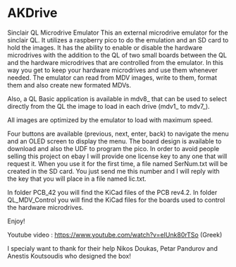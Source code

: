 # AKDrive
Sinclair QL Microdrive Emulator
This an external microdrive emulator for the sinclair QL. It utilizes a raspberry pico to do the emulation and an SD card to hold the images. It has the ability to enable or disable the hardware microdrives with the addition to the QL of two small boards between the QL and the hardware microdrives that are controlled from the emulator. In this way you get to keep your hardware microdrives and use them whenever needed. The emulator can read from MDV images, write to them, format them and also create new formated MDVs.

Also, a QL Basic application is available in mdv8_ that can be used to select directly from the QL the image to load in each drive (mdv1_ to mdv7_).

All images are optimized by the emulator to load with maximum speed.

Four buttons are available (previous, next, enter, back) to navigate the menu and an OLED screen to display the menu.
The board design is available to download and also the UDF to program the pico. In order to avoid people selling this project on ebay I will provide one license key to any one that will request it. When you use it for the first time, a file named SerNum.txt will be created in the SD card. You just send me this number and I will reply with the key that you will place in a file named lic.txt.

In folder PCB_42 you will find the KiCad files of the PCB rev4.2. In folder QL_MDV_Control you will find the KiCad files for the boards used to control the hardware microdrives.

Enjoy!

Youtube video : https://www.youtube.com/watch?v=eIUnk80rTSo (Greek)

I specialy want to thank for their help Nikos Doukas, Petar Pandurov and Anestis Koutsoudis who designed the box!
